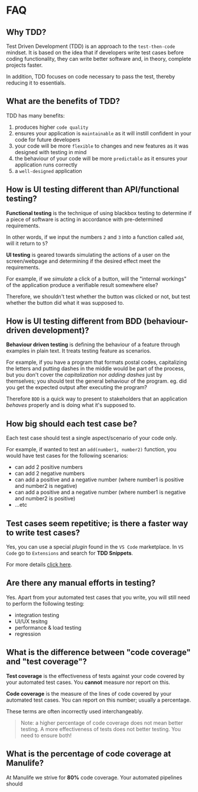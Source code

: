 

# FAQ


## Why TDD?

Test Driven Development (TDD) is an approach to the `test-then-code` mindset.  It is based on the idea that if developers write test cases before coding functionality, they can write better software and, in theory, complete projects faster.

In addition, TDD focuses on code necessary to pass the test, thereby reducing it to essentials.


## What are the benefits of TDD?

TDD has many benefits:
1. produces higher `code quality`
1. ensures your application is `maintainable` as it will instill confident in your code for future developers
1. your code will be more `flexible` to changes and new features as it was designed with testing in mind
1. the behaviour of your code will be more `predictable` as it ensures your application runs correctly
1. a `well-designed` application


## How is UI testing different than API/functional testing?

**Functional testing** is the technique of using blackbox testing to determine if a piece of software is acting in accordance with pre-determined requirements. 

In other words, if we input the numbers `2` and `3` into a function called `add`, will it return to `5`?

**UI testing** is geared towards simulating the actions of a user on the screen/webpage and determining if the desired effect meet the requirements.

For example, if we *simulate* a click of a button, will the "internal workings" of the application produce a verifiable result somewhere else?  

Therefore, we shouldn't test whether the button was clicked or not, but test whether the button did what it was supposed to.


## How is UI testing different from BDD (behaviour-driven development)?

**Behaviour driven testing**  is defining the behaviour of a feature through examples in plain text.  It treats testing feature as scenarios.  

For example, if you have a program that formats postal codes, capitalizing the letters and putting dashes in the middle would be part of the process, but you don't cover the *capitalization* nor *adding dashes* just by themselves; you should test the general behaviour of the program. eg. did you get the expected output after executing the program?

Therefore `BDD` is a quick way to present to stakeholders that an application *behaves* properly and is doing what it's supposed to.



## How big should each test case be?

Each test case should test a single aspect/scenario of your code only.

For example, if wanted to test an `add(number1, number2)` function, you would have test cases for the following scenarios:
  - can add 2 positive numbers
  - can add 2 negative numbers
  - can add a positive and a negative number (where number1 is positive and number2 is negative)
  - can add a positive and a negative number (where number1 is negative and number2 is positive)
  - ...etc


## Test cases seem repetitive; is there a faster way to write test cases?

Yes, you can use a special *plugin* found in the `VS Code` marketplace.  In `VS Code` go to `Extensions` and search for **TDD Snippets**.

For more details [click here](https://marketplace.visualstudio.com/items?itemName=HaiHua.tdd-snippets).


## Are there any manual efforts in testing?

Yes.  Apart from your automated test cases that you write, you will still need to perform the following testing:
  - integration testing
  - UI/UX tesitng
  - performance & load testing
  - regression


## What is the difference between "code coverage" and "test coverage"?

**Test coverage** is the effectiveness of tests against your code covered by your automated test cases.  You **cannot** measure nor report on this.

**Code coverage** is the measure of the lines of code covered by your automated test cases.  You can report on this number; usually a percentage.


These terms are often incorrectly used interchangeably.

>Note: a higher percentage of code coverage does not mean better testing.  A more effectiveness of tests does not better testing.  You need to ensure both!

## What is the percentage of code coverage at Manulife?

At Manulife we strive for **80%** code coverage.  Your automated pipelines should

